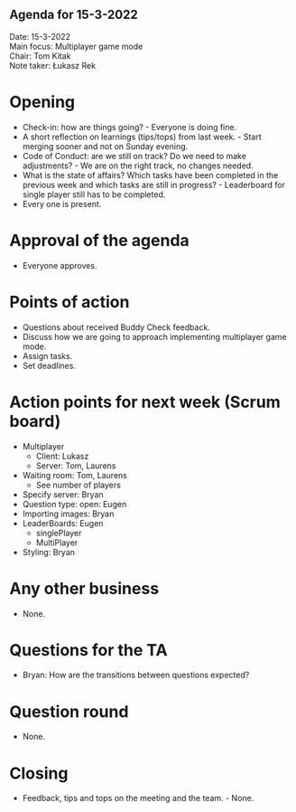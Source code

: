 ## Agenda for 15-3-2022

Date:           15-3-2022\
Main focus:     Multiplayer game mode\
Chair:          Tom Kitak\
Note taker:     Łukasz Rek

# Opening
* Check-in: how are things going? - Everyone is doing fine.
* A short reflection on learnings (tips/tops) from last week. - Start merging sooner and not on Sunday evening.
* Code of Conduct: are we still on track? Do we need to make adjustments? - We are on the right track, no changes needed.
* What is the state of affairs? Which tasks have been completed in the previous week and which tasks are still in progress? - Leaderboard for single player still has to be completed.
* Every one is present.

# Approval of the agenda
* Everyone approves.

# Points of action
* Questions about received Buddy Check feedback.
* Discuss how we are going to approach implementing multiplayer game mode.
* Assign tasks.
* Set deadlines.

# Action points for next week (Scrum board)
* Multiplayer
  * Client: Lukasz
  * Server: Tom, Laurens
* Waiting room: Tom, Laurens
  *	See number of players
* Specify server: Bryan
* Question type: open: Eugen
* Importing images: Bryan
* LeaderBoards: Eugen
  * singlePlayer
  * MultiPlayer
* Styling: Bryan


# Any other business
* None.

# Questions for the TA
* Bryan: How are the transitions between questions expected?

# Question round
* None.

# Closing
* Feedback, tips and tops on the meeting and the team. - None.